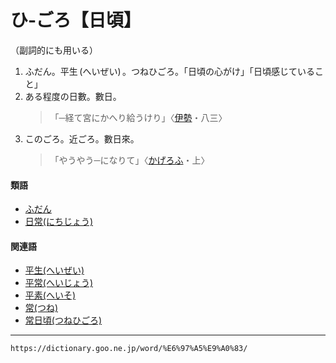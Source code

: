 # ひ‐ごろ【日頃】

（副詞的にも用いる）

1.  ふだん。平生 (へいぜい) 。つねひごろ。「日頃の心がけ」「日頃感じていること」
2.  ある程度の日數。數日。
    >「─経て宮にかへり給うけり」〈[伊勢](https://dictionary.goo.ne.jp/word/%E4%BC%8A%E5%8B%A2%E7%89%A9%E8%AA%9E/#jn-11791)・八三〉
3.  このごろ。近ごろ。數日來。
    >「やうやう─になりて」〈[かげろふ](https://dictionary.goo.ne.jp/word/%E8%9C%BB%E8%9B%89%E6%97%A5%E8%A8%98/#jn-39744)・上〉
        

#### 類語

-   [ふだん](ふだん（不断）)
-   [日常(にちじょう)](https://dictionary.goo.ne.jp/word/%E6%97%A5%E5%B8%B8/#jn-167247)

#### 関連語

-   [平生(へいぜい)](https://dictionary.goo.ne.jp/word/%E5%B9%B3%E7%94%9F/#jn-198307)
-   [平常(へいじょう)](https://dictionary.goo.ne.jp/word/%E5%B9%B3%E5%B8%B8/#jn-198260)
-   [平素(へいそ)](https://dictionary.goo.ne.jp/word/%E5%B9%B3%E7%B4%A0/#jn-198321)
-   [常(つね)](https://dictionary.goo.ne.jp/word/%E5%B8%B8_%28%E3%81%A4%E3%81%AD%29/#jn-147843)
-   [常日頃(つねひごろ)](https://dictionary.goo.ne.jp/word/%E5%B8%B8%E6%97%A5%E9%A0%83/#jn-147856)

---
`https://dictionary.goo.ne.jp/word/%E6%97%A5%E9%A0%83/`